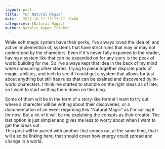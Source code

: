 ```yaml
---
layout: post
title:  "On Natural Magic"
date:   2022-10-?? ??:??-?? -0400
categories: [Natural Magic]
author: Natalie Aspen Trinket
---
```

While soft magic system have their perks, I've always loved the idea of, and active implemention of, systems that have strict rules that may or may not understood by the charecters. Even if it's never fully expained to the reader, having a system like that can be expanded on for any story is the peak of world building for me. So I've always kept that idea in the back of my mind while consuming other stories, trying to piece together disprate parts of magic, abilities, and tech to see if I could get a system that allows for just about anything but still has rules that can be exained and discovered by in-world charecters. I thinkI've started to stumble on the right ideas as of late, so I want to start writting them down on this blog.  

Some of them will be in the form of a story-like format I want to try out where a charecter will be writing about their discoveries, or a documentation of an event regarding this "Natural Magic" as I'm calling it for now. But a lot of it will be me explaining the conspts as their creator. The last option is just simpler and gives me less to worry about when I want to get the ideas out.  
This post will be paired with another that comes out at the same time, that I will also be linking here, that should cover how energy could spread and change in a world.  
